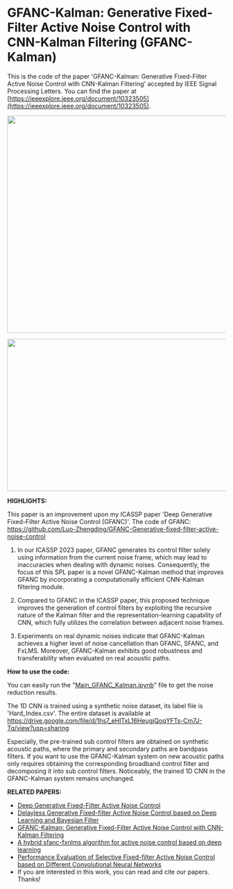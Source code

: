 # GFANC-Kalman: Generative Fixed-Filter Active Noise Control with CNN-Kalman Filtering (GFANC-Kalman)

This is the code of the paper 'GFANC-Kalman: Generative Fixed-Filter Active Noise Control with CNN-Kalman Filtering' accepted by IEEE Signal Processing Letters. You can find the paper at [https://ieeexplore.ieee.org/document/10323505](https://ieeexplore.ieee.org/document/10323505).

<p align="center">
  <img src="https://github.com/Luo-Zhengding/GFANC-Kalman/assets/95018034/d57c4dfe-84b6-4ec9-bb23-cc4a26531b5e" alt="" width="600" height="500">
</p>
<p align="center">
</p>

<p align="center">
  <img src="https://github.com/Luo-Zhengding/GFANC-Kalman/assets/95018034/dadf8ba5-9603-4f5c-9dac-24f274de014d" alt="" width="600" height="350">
</p>
<p align="center">
</p>

**HIGHLIGHTS:**

This paper is an improvement upon my ICASSP paper 'Deep Generative Fixed-Filter Active Noise Control (GFANC)'. The code of GFANC: https://github.com/Luo-Zhengding/GFANC-Generative-fixed-filter-active-noise-control

1. In our ICASSP 2023 paper, GFANC generates its control filter solely using information from the current noise frame, which may lead to inaccuracies when dealing with dynamic noises. Consequently, the focus of this SPL paper is a novel GFANC-Kalman method that improves GFANC by incorporating a computationally efficient CNN-Kalman filtering module.

2. Compared to GFANC in the ICASSP paper, this proposed technique improves the generation of control filters by exploiting the recursive nature of the Kalman filter and the representation-learning capability of CNN, which fully utilizes the correlation between adjacent noise frames.

3. Experiments on real dynamic noises indicate that GFANC-Kalman achieves a higher level of noise cancellation than GFANC, SFANC, and FxLMS. Moreover, GFANC-Kalman exhibits good robustness and transferability when evaluated on real acoustic paths.

**How to use the code:**

You can easily run the "[Main_GFANC_Kalman.ipynb](https://github.com/Luo-Zhengding/GFANC-Kalman/blob/main/Main_GFANC_Kalman.ipynb)" file to get the noise reduction results.

The 1D CNN is trained using a synthetic noise dataset, its label file is 'Hard_Index.csv'. The entire dataset is available at https://drive.google.com/file/d/1hs7_eHITxL16HeugjQoqYFTs-Cm7J-Tq/view?usp=sharing

Especially, the pre-trained sub control filters are obtained on synthetic acoustic paths, where the primary and secondary paths are bandpass filters. If you want to use the GFANC-Kalman system on new acoustic paths only requires obtaining the corresponding broadband control filter and decomposing it into sub control filters. Noticeably, the trained 1D CNN in the GFANC-Kalman system remains unchanged.

**RELATED PAPERS:**
- [Deep Generative Fixed-Filter Active Noise Control](https://arxiv.org/pdf/2303.05788)
- [Delayless Generative Fixed-filter Active Noise Control based on Deep Learning and Bayesian Filter](https://ieeexplore.ieee.org/document/10339836/)
- [GFANC-Kalman: Generative Fixed-Filter Active Noise Control with CNN-Kalman Filtering](https://ieeexplore.ieee.org/document/10323505)
- [A hybrid sfanc-fxnlms algorithm for active noise control based on deep learning](https://arxiv.org/pdf/2208.08082)
- [Performance Evaluation of Selective Fixed-filter Active Noise Control based on Different Convolutional Neural Networks](https://arxiv.org/pdf/2208.08440)
- If you are interested in this work, you can read and cite our papers. Thanks!
